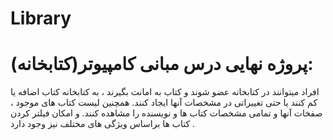 # Library
# پروژه نهایی درس مبانی کامپیوتر(کتابخانه): 
افراد میتوانند در کتابخانه عضو شوند و کتاب به امانت بگیرند ، به کتابخانه کتاب اضافه یا کم کنند یا حتی تغییراتی در مشخصات آنها ایجاد کنند.
همچنین لیست کتاب های موجود ، صفخات آنها و تمامی مشخصات کتاب ها و نویسنده را مشاهده کنند.
و امکان فیلتر کردن کتاب ها براساس ویژگی های مختلف نیز وجود دارد .
